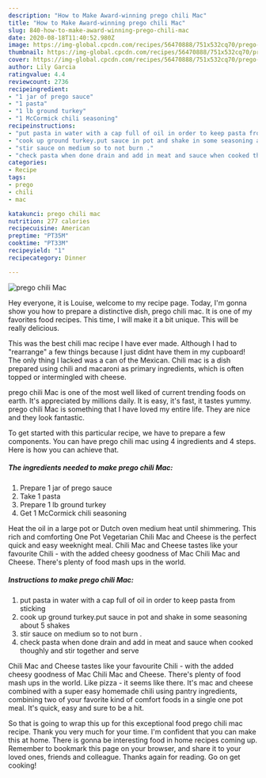 ```yaml
---
description: "How to Make Award-winning prego chili Mac"
title: "How to Make Award-winning prego chili Mac"
slug: 840-how-to-make-award-winning-prego-chili-mac
date: 2020-08-18T11:40:52.980Z
image: https://img-global.cpcdn.com/recipes/56470888/751x532cq70/prego-chili-mac-recipe-main-photo.jpg
thumbnail: https://img-global.cpcdn.com/recipes/56470888/751x532cq70/prego-chili-mac-recipe-main-photo.jpg
cover: https://img-global.cpcdn.com/recipes/56470888/751x532cq70/prego-chili-mac-recipe-main-photo.jpg
author: Lily Garcia
ratingvalue: 4.4
reviewcount: 2736
recipeingredient:
- "1 jar of prego sauce"
- "1 pasta"
- "1 lb ground turkey"
- "1 McCormick chili seasoning"
recipeinstructions:
- "put pasta in water with a cap full of oil in order to keep pasta from sticking"
- "cook up ground turkey.put sauce in pot and shake in some seasoning about 5 shakes"
- "stir sauce on medium so to not burn ."
- "check pasta when done drain and add in meat and sauce when cooked thoughly and stir together and serve"
categories:
- Recipe
tags:
- prego
- chili
- mac

katakunci: prego chili mac 
nutrition: 277 calories
recipecuisine: American
preptime: "PT35M"
cooktime: "PT33M"
recipeyield: "1"
recipecategory: Dinner

---
```



![prego chili Mac](https://img-global.cpcdn.com/recipes/56470888/751x532cq70/prego-chili-mac-recipe-main-photo.jpg)

Hey everyone, it is Louise, welcome to my recipe page. Today, I'm gonna show you how to prepare a distinctive dish, prego chili mac. It is one of my favorites food recipes. This time, I will make it a bit unique. This will be really delicious.

This was the best chili mac recipe I have ever made. Although I had to &#34;rearrange&#34; a few things because I just didnt have them in my cupboard! The only thing I lacked was a can of the Mexican. Chili mac is a dish prepared using chili and macaroni as primary ingredients, which is often topped or intermingled with cheese.

prego chili Mac is one of the most well liked of current trending foods on earth. It's appreciated by millions daily. It is easy, it's fast, it tastes yummy. prego chili Mac is something that I have loved my entire life. They are nice and they look fantastic.


To get started with this particular recipe, we have to prepare a few components. You can have prego chili mac using 4 ingredients and 4 steps. Here is how you can achieve that.

<!--inarticleads1-->

##### The ingredients needed to make prego chili Mac:

1. Prepare 1 jar of prego sauce
1. Take 1 pasta
1. Prepare 1 lb ground turkey
1. Get 1 McCormick chili seasoning


Heat the oil in a large pot or Dutch oven medium heat until shimmering. This rich and comforting One Pot Vegetarian Chili Mac and Cheese is the perfect quick and easy weeknight meal. Chili Mac and Cheese tastes like your favourite Chili - with the added cheesy goodness of Mac Chili Mac and Cheese. There&#39;s plenty of food mash ups in the world. 

<!--inarticleads2-->

##### Instructions to make prego chili Mac:

1. put pasta in water with a cap full of oil in order to keep pasta from sticking
1. cook up ground turkey.put sauce in pot and shake in some seasoning about 5 shakes
1. stir sauce on medium so to not burn .
1. check pasta when done drain and add in meat and sauce when cooked thoughly and stir together and serve


Chili Mac and Cheese tastes like your favourite Chili - with the added cheesy goodness of Mac Chili Mac and Cheese. There&#39;s plenty of food mash ups in the world. Like pizza - it seems like there. It&#39;s mac and cheese combined with a super easy homemade chili using pantry ingredients, combining two of your favorite kind of comfort foods in a single one pot meal. It&#39;s quick, easy and sure to be a hit. 

So that is going to wrap this up for this exceptional food prego chili mac recipe. Thank you very much for your time. I'm confident that you can make this at home. There is gonna be interesting food in home recipes coming up. Remember to bookmark this page on your browser, and share it to your loved ones, friends and colleague. Thanks again for reading. Go on get cooking!
